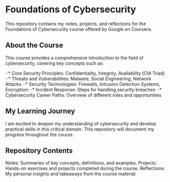 ﻿# Foundations of Cybersecurity

This repository contains my notes, projects, and reflections for the Foundations of Cybersecurity course offered by Google on Coursera.

## About the Course

This course provides a comprehensive introduction to the field of cybersecurity, covering key concepts such as:

⋅⋅* Core Security Principles: Confidentiality, Integrity, Availability (CIA Triad)
⋅⋅* Threats and Vulnerabilities: Malware, Social Engineering, Network Attacks
⋅⋅* Security Technologies: Firewalls, Intrusion Detection Systems, Encryption
⋅⋅* Incident Response: Steps for handling security breaches
⋅⋅* Cybersecurity Career Paths: Overview of different roles and opportunities

## My Learning Journey

I am excited to deepen my understanding of cybersecurity and develop practical skills in this critical domain. This repository will document my progress throughout the course.

## Repository Contents
Notes: Summaries of key concepts, definitions, and examples.
Projects: Hands-on exercises and projects completed during the course.
Reflections: My personal insights and takeaways from the course material.